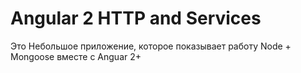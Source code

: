 # Angular 2 HTTP and Services

Это Небольшое приложение, которое показывает работу Node + Mongoose вместе с Anguar 2+
